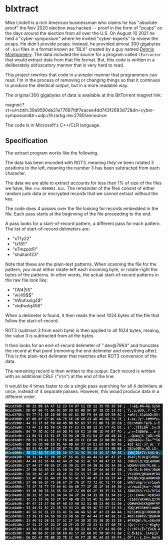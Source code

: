 # blxtract

Mike Lindell is a rich American businessman who claims he has "absolute proof" the Nov 2020 election
was hacked -- proof in the form of "pcaps" on the days around the election from all over the U.S.
On August 10 2021 he held a "cyber-symposium" where he invited "cyber-experts" to review the pcaps.
He didn't provide pcaps. Instead, he provided almost 300 gigabytes of `.bin` files in a format
known as "BLX" created by a guy named [Dennis Montgomery](https://https://en.wikipedia.org/wiki/Dennis_L._Montgomery).
The data included the source for a program called `CExtractor` that would extract data from that
file format. But, this code is written in a deliberately obfuscatory manner that is very hard to
read.

This project rewrites that code in a simpler manner that programmers can read. I'm in the process
of removing or changing things so that it continues to produce the identical output, but in
a more readable way.

The original 300 gigabytes of data is available at this BitTorrent magnet link:

  magnet:?xt=urn:btih:39a9590de21e77687fdf7eacee4dd743f2683d72&dn=cyber-symposium&tr=udp://9.rarbg.me:2780/announce

The code is in Microsoft's C++/CLR language. 

## Specification

The extract program works like the following.

The data has been encoded with ROT3, meaning they've been rotated 3 positions
to the left, meaning the number 3 has been subtracted from each character.

The data we are able to extract accounts for less than 1% of size of the
files we have, like `rnx-000001.bin`. The remainder of the files consist of
either random junk data or encrypted records that we cannot extract without
the key.

The code does 4 passes over the file looking for records embedded in the file.
Each pass starts at the beginning of the file proceeding to the end.

A pass looks for a start-of-record pattern, a different pass for each pattern.
The list of start-of-record delimeters are:
- "xT1y22"
- "tx16!!"
- "eTreppid1!"
- "shaitan123"

Note that these are the plain-text patterns. When scanning the file for the
pattern, you must either rotate-left each incoming byte, or rotate-right the
bytes of the patterns. In other words, the actual start-of-record patterns
in the raw file look like:
- "{W4|55"
- "w{49$$"
- "hWuhsslg4$"
- "vkdlwdq456"

When a delimeter is found, it then reads the next 1024 bytes of the file that
follow the start-of-record.

ROT3 (subtract 3 from each byte) is then applied to all 1024 bytes, meaing, 
the value 3 is subtracted from all the bytes.

It then looks for an end-of-record delimeter of ".dev@7964" and truncates the record
at that point (removing the end delimeter and everything after). This is the plain-text
delimeter that matches after ROT3 conversion of the data.

The remaining record is then written to the output. Each record is written with an additional
CRLF ("\r\n") at the end of the line.

It would be 4 times faster to do a single pass searching for all 4 delimiters at once,
instead of 4 separate passes. However, this would produce data in a different order.

![hexdump](example-record-2.png)
